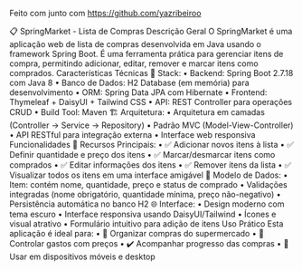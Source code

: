 Feito com junto com https://github.com/yazribeiroo

📋 SpringMarket - Lista de Compras
Descrição Geral
O SpringMarket é uma aplicação web de lista de compras desenvolvida em Java usando o framework Spring Boot. É uma ferramenta prática para gerenciar itens de compra, permitindo adicionar, editar, remover e marcar itens como comprados.
Características Técnicas
🔧 Stack:
•	Backend: Spring Boot 2.7.18 com Java 8
•	Banco de Dados: H2 Database (em memória) para desenvolvimento
•	ORM: Spring Data JPA com Hibernate
•	Frontend: Thymeleaf + DaisyUI + Tailwind CSS
•	API: REST Controller para operações CRUD
•	Build Tool: Maven
🏗️ Arquitetura:
•	Arquitetura em camadas (Controller → Service → Repository)
•	Padrão MVC (Model-View-Controller)
•	API RESTful para integração externa
•	Interface web responsiva
Funcionalidades
📱 Recursos Principais:
•	✅ Adicionar novos itens à lista
•	✅ Definir quantidade e preço dos itens
•	✅ Marcar/desmarcar itens como comprados
•	✅ Editar informações dos itens
•	✅ Remover itens da lista
•	✅ Visualizar todos os itens em uma interface amigável
🎯 Modelo de Dados:
•	Item: contém nome, quantidade, preço e status de comprado
•	Validações integradas (nome obrigatório, quantidade mínima, preço não-negativo)
•	Persistência automática no banco H2
🌐 Interface:
•	Design moderno com tema escuro
•	Interface responsiva usando DaisyUI/Tailwind
•	Ícones e visual atrativo
•	Formulário intuitivo para adição de itens
Uso Prático
Esta aplicação é ideal para:
•	🏪 Organizar compras do supermercado
•	📝 Controlar gastos com preços
•	✔️ Acompanhar progresso das compras
•	👥 Usar em dispositivos móveis e desktop
